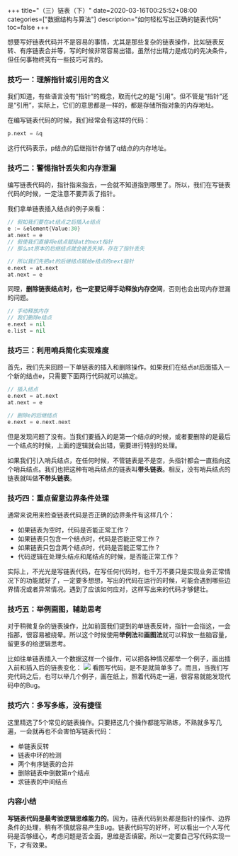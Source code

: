 +++
title="（三）链表（下）"
date=2020-03-16T00:25:52+08:00
categories=["数据结构与算法"]
description="如何轻松写出正确的链表代码"
toc=false
+++

想要写好链表代码并不是容易的事情，尤其是那些复杂的链表操作，比如链表反转、有序链表合并等，写的时候非常容易出错。虽然付出精力是成功的先决条件，但任何事物终究有一些技巧可言的。

### 技巧一：理解指针或引用的含义
我们知道，有些语言没有“指针”的概念，取而代之的是“引用”。但不管是“指针”还是“引用”，实际上，它们的意思都是一样的，都是存储所指对象的内存地址。

在编写链表代码的时候，我们经常会有这样的代码：
```go
p.next = &q
```
这行代码表示，p结点的后继指针存储了q结点的内存地址。

### 技巧二：警惕指针丢失和内存泄漏
编写链表代码的，指针指来指去，一会就不知道指到哪里了。所以，我们在写链表代码的时候，一定注意不要弄丢了指针。

我们拿单链表插入结点的例子来看：
```go
// 假如我们要在at结点之后插入e结点
e := &element{Value:30}
at.next = e
// 假使我们直接将e结点赋给at的next指针
// 那么at原本的后继结点就会被丢失掉，存在了指针丢失

// 所以我们先把at的后继结点赋给e结点的next指针
e.next = at.next
at.next = e
```
同理，<b>删除链表结点时，也一定要记得手动释放内存空间</b>，否则也会出现内存泄漏的问题。
```go
// 手动释放内存
// 我们删除e结点
e.next = nil
e.list = nil
```
### 技巧三：利用哨兵简化实现难度
首先，我们先来回顾一下单链表的插入和删除操作。如果我们在结点at后面插入一个新的结点e，只需要下面两行代码就可以搞定。
```go
// 插入结点
e.next = at.next
at.next = e

// 删除e的后继结点
e.next = e.next.next
```
但是发现问题了没有。当我们要插入的是第一个结点的时候，或者要删除的是最后一个结点的时候，上面的逻辑就会出错，需要进行特别的处理。

如果我们引入哨兵结点，在任何时候，不管链表是不是空，头指针都会一直指向这个哨兵结点。我们也把这种有哨兵结点的链表叫**带头链表**。相反，没有哨兵结点的链表就叫做**不带头链表**。

### 技巧四：重点留意边界条件处理
通常来说用来检查链表代码是否正确的边界条件有这样几个：
+ 如果链表为空时，代码是否能正常工作？
+ 如果链表只包含一个结点时，代码是否能正常工作？
+ 如果链表只包含两个结点时，代码是否能正常工作？
+ 代码逻辑在处理头结点和尾结点的时候，是否能正常工作？

实际上，不光光是写链表代码，在写任何代码时，也千万不要只是实现业务正常情况下的功能就好了，一定要多想想，写出的代码在运行的时候，可能会遇到哪些边界情况或者异常情况。遇到了应该如何应对，这样写出来的代码才够健壮。

### 技巧五：举例画图，辅助思考
对于稍微复杂的链表操作，比如前面我们提到的单链表反转，指针一会指这，一会指那，很容易被绕晕。所以这个时候使用**举例法**和**画图法**就可以释放一些脑容量，留更多的给逻辑思考。

比如往单链表插入一个数据这样一个操作，可以把各种情况都举一个例子，画出插入前和插入后的链表变化：
![](https://pic.downk.cc/item/5e71bc73e83c3a1e3ab7e5c5.jpg)
看图写代码，是不是就简单多了。而且，当我们写完代码之后，也可以举几个例子，画在纸上，照着代码走一遍，很容易就能发现代码中的Bug。

### 技巧六：多写多练，没有捷径
这里精选了5个常见的链表操作。只要把这几个操作都能写熟练，不熟就多写几遍，一会就再也不会害怕写链表代码：
+ 单链表反转
+ 链表中环的检测
+ 两个有序链表的合并
+ 删除链表中倒数第n个结点
+ 求链表的中间结点

### 内容小结
**写链表代码是最考验逻辑思维能力的**。因为，链表代码到处都是指针的操作、边界条件的处理，稍有不慎就容易产生Bug。链表代码写的好坏，可以看出一个人写代码是否够细心，考虑问题是否全面，思维是否缜密。所以一定要自己写代码实现一下，才有效果。